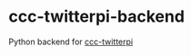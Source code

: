 # ccc-twitterpi-backend
Python backend for [ccc-twitterpi](https://github.com/Guysbert/ccc-twitterpi)

